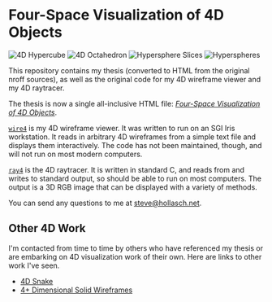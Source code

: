 Four-Space Visualization of 4D Objects
========================================

![4D Hypercube](images/fig48-small.jpg)
![4D Octahedron](images/fig411-small.jpg)
![Hypersphere Slices](images/fig54a-small.jpg)
![Hyperspheres](images/fig54b-small.jpg)

This repository contains my thesis (converted to HTML from the original nroff sources), as well as
the original code for my 4D wireframe viewer and my 4D raytracer.

The thesis is now a single all-inclusive HTML file: [_Four-Space Visualization of 4D Objects_][].

[`wire4`](wire4/) is my 4D wireframe viewer. It was written to run on an SGI Iris workstation. It
reads in arbitrary 4D wireframes from a simple text file and displays them interactively. The code
has not been maintained, though, and will not run on most modern computers.

[`ray4`](ray4/) is the 4D raytracer. It is written in standard C, and reads from and writes to
standard output, so should be able to run on most computers. The output is a 3D RGB image that can
be displayed with a variety of methods.

You can send any questions to me at [steve@hollasch.net](mailto:steve@hollasch.net).


Other 4D Work
-------------
I'm contacted from time to time by others who have referenced my thesis or are embarking on 4D
visualization work of their own. Here are links to other work I've seen.

- [4D Snake](https://www.youtube.com/watch?v=8IUnqm8j4BE)
- [4+ Dimensional Solid Wireframes](http://utopian-aunt.surge.sh/)



[_Four-Space Visualization of 4D Objects_]: https://hollasch.github.io/ray4/Four-Space_Visualization_of_4D_Objects.html
